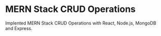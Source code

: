 # MERN Stack CRUD Operations
Implented MERN Stack CRUD Operations with React, Node.js, MongoDB and Express.

